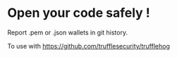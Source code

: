 # Open your code safely !

Report .pem or .json wallets in git history.


To use with https://github.com/trufflesecurity/trufflehog
